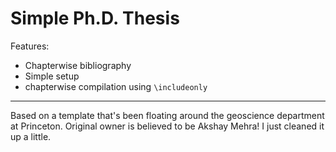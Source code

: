 # Simple Ph.D. Thesis

Features:

- Chapterwise bibliography
- Simple setup
- chapterwise compilation using `\includeonly`


---

Based on a template that's been floating around the geoscience department at Princeton. Original owner is believed to be Akshay Mehra! I just cleaned it up a little.

